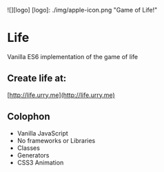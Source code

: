 ![][logo]
[logo]: ./img/apple-icon.png "Game of Life!"

# Life

Vanilla ES6 implementation of the game of life

## Create life at:

[http://life.urry.me](http://life.urry.me)

## Colophon

* Vanilla JavaScript
* No frameworks or Libraries
* Classes
* Generators
* CSS3 Animation
